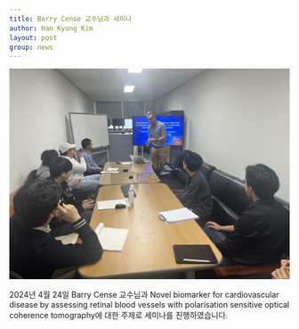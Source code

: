 ```yaml
---
title: Barry Cense 교수님과 세미나
author: Han Kyung Kim
layout: post
group: news
---
```


 <img src="/static/img/news/semiar.jpg" alt="MR5 2220 empty" class="img-responsive">

 2024년 4월 24일 Barry Cense 교수님과 Novel biomarker for cardiovascular disease by assessing retinal blood vessels with polarisation sensitive optical coherence tomography에 대한 주제로 세미나를 진행하였습니다.